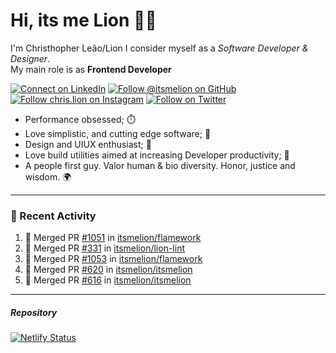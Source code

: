 # Hi, its me Lion 👋🦁

I'm Christhopher Leão/Lion
I consider myself as a _Software Developer & Designer_.<br/>My main role is as <b>Frontend Developer</b>
<br />

[![Connect on LinkedIn](https://img.shields.io/badge/--linkedin?label=LinkedIn&logo=LinkedIn&style=social)](https://www.linkedin.com/in/chrislion)
[![Follow @itsmelion on GitHub](https://img.shields.io/github/followers/itsmelion?label=follow%20%40itsmeLion&style=social)](https://github.com/itsmelion)
[![Follow chris.lion on Instagram](https://img.shields.io/badge/--instagram?label=@chris.lion&logo=Instagram&style=social)](https://instagram.com/chris.lion)
[![Follow on Twitter](https://img.shields.io/badge/--twitter?label=@ChrisLion_me&logo=Twitter&style=social)](https://twitter.com/chrislion_me)

- Performance obsessed; ⏱️
- Love simplistic, and cutting edge software; 📆
- Design and UIUX enthusiast; 🎨
- Love build utilities aimed at increasing Developer productivity; 🧰
- A people first guy. Valor human & bio diversity. Honor, justice and wisdom. 🌍

---
### 📰 Recent Activity

<!--START_SECTION:activity-->
1. 🎉 Merged PR [#1051](https://github.com/itsmelion/flamework/pull/1051) in [itsmelion/flamework](https://github.com/itsmelion/flamework)
2. 🎉 Merged PR [#331](https://github.com/itsmelion/lion-lint/pull/331) in [itsmelion/lion-lint](https://github.com/itsmelion/lion-lint)
3. 🎉 Merged PR [#1053](https://github.com/itsmelion/flamework/pull/1053) in [itsmelion/flamework](https://github.com/itsmelion/flamework)
4. 🎉 Merged PR [#620](https://github.com/itsmelion/itsmelion/pull/620) in [itsmelion/itsmelion](https://github.com/itsmelion/itsmelion)
5. 🎉 Merged PR [#616](https://github.com/itsmelion/itsmelion/pull/616) in [itsmelion/itsmelion](https://github.com/itsmelion/itsmelion)
<!--END_SECTION:activity-->

___

##### Repository
[![Netlify Status](https://api.netlify.com/api/v1/badges/9e2e6136-1ab9-42fc-8d4e-188512d5d841/deploy-status)](https://app.netlify.com/sites/lion-portfolio/deploys)
